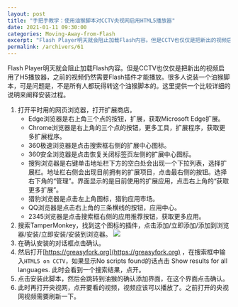 ```yaml
---
layout: post
title: "手把手教学：使用油猴脚本对CCTV央视网启用HTML5播放器"
date: 2021-01-11 09:30:00
categories: Moving-Away-from-Flash
excerpt: "Flash Player明天就会阻止加载Flash内容。但是CCTV也仅仅是把新出的视频启用了H5播放器，之前的视频仍然需要Flash插件才能播放。很多人说装一个油猴脚本，可是问题是，不是所有人都玩得转这个油猴脚本的。这里提供一个比较详细的说明来阐释安装过程。"
permalink: /archivers/61
---
```


Flash Player明天就会阻止加载Flash内容。但是CCTV也仅仅是把新出的视频启用了H5播放器，之前的视频仍然需要Flash插件才能播放。很多人说装一个油猴脚本，可是问题是，不是所有人都玩得转这个油猴脚本的。这里提供一个比较详细的说明来阐释安装过程。
1. 打开平时用的网页浏览器，打开扩展商店。
    - Edge浏览器是右上角三个点的按钮，扩展，获取Microsoft Edge扩展。
    - Chrome浏览器是右上角的三个点的按钮，更多工具，扩展程序，获取更多扩展程序。
    - 360极速浏览器是点击搜索框右侧的扩展中心图标。
    - 360安全浏览器是点击恢复关闭标签页左侧的扩展中心图标。
    - 搜狗浏览器是右键单击地址栏下方的空白处会出现一个下拉列表，选择扩展栏。地址栏右侧会出现目前拥有的扩展项目，点击最右侧的按钮。选择右下角的“管理”。界面显示的是目前使用的扩展应用，点击右上角的“获取更多扩展”。
    - 猎豹浏览器是点击左上角图标，猎豹应用市场。
    - QQ浏览器是点击右上角的三条横线的按钮，应用中心。
    - 2345浏览器是点击搜索框右侧的应用推荐按钮，获取更多应用。
2. 搜索TamperMonkey，找到这个图标的插件，点击添加/立即添加/添加到浏览器/安装/立即安装/安装到浏览器。
![](https://img-blog.csdnimg.cn/img_convert/0b8e131b7908ff7dfbd5933f8fa4caab.png)
4. 在确认安装的对话框点击确认。
5. 然后打开[https://greasyfork.org](https://greasyfork.org) ，在搜索框中输入```HTML5 on CCTV```，如果显示No scripts found的话点击 Show results for all languages. 此时会看到一个搜索结果，点开。
6. 点击安装此脚本，然后会跳转到油猴的确认添加界面，在这个界面点击确认。
7. 此时再打开央视网，点开要看的视频，视频应该可以播放了。之前打开的央视网视频需要刷新一下。